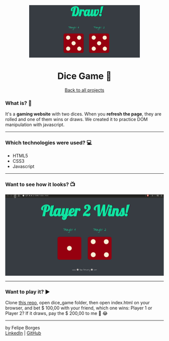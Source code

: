 <div align="center">	
	<img src="./.github/dicegameimg.png" alt="tindogImage" width="70%"/>	
</div>

<div align="center">
	<h1>Dice Game 🎲</h1>	
</div>

<div align="center" style:"font-size: 12px">	
	<a href="https://github.com/felipejsborges/web_development_bootcamp_projects#the-complete-web-development-bootcamp-projects-">Back to all projects</a>
</div>

### What is? 🤔
It's a **gaming website** with two dices. When you **refresh the page**, they are rolled and one of them wins or draws. We created it to practice DOM manipulation with javascript.
<hr>

### Which technologies were used? 💻
- HTML5
- CSS3
- Javascript
<hr>

### Want to see how it looks? 📺<br>
![dicegame](./.github/dicegame.gif)
<hr>

### Want to play it? ▶️
Clone [this repo](https://github.com/felipejsborges/web_development_bootcamp_projects), open dice_game folder, then open index.html on your browser, and bet $ 100,00 with your friend, which one wins: Player 1 or Player 2? If it draws, pay the $ 200,00 to me 🤑 😂 
<hr>

by Felipe Borges<br>
[LinkedIn](https://www.linkedin.com/in/felipejsborges) | [GitHub](https://github.com/felipejsborges)

